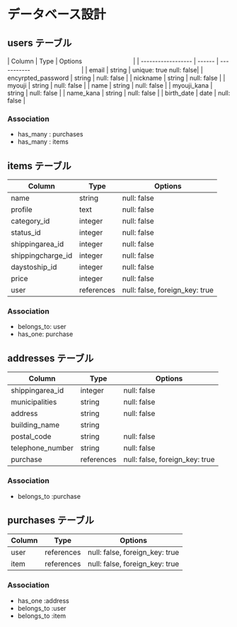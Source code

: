 # データベース設計

## users テーブル

| Column               | Type   | Options     　　　　　　　　|
| ------------------   | ------ | ----------- 　　　　　　　　|
| email                | string | unique: true  null: false|
| encyrpted_password   | string | null: false              |
| nickname             | string | null: false              |
| myouji               | string | null: false              |
| name                 | string | null: false              |
| myouji_kana          | string | null: false              |
| name_kana            | string | null: false              |
| birth_date           | date   | null: false              |

### Association

- has_many  : purchases
- has_many  : items


## items テーブル

| Column              | Type       | Options                        |
| ----------          | ---------- | ------------------------------ |
| name                | string     | null: false                    |
| profile             | text       | null: false                    |
| category_id         | integer    | null: false                    |
| status_id           | integer    | null: false                    |
| shippingarea_id     | integer    | null: false                    |
| shippingcharge_id   | integer    | null: false                    |
| daystoship_id       | integer    | null: false                    |
| price   　　　       | integer    | null: false                    |
| user                | references | null: false, foreign_key: true |


### Association

- belongs_to: user
- has_one: purchase



## addresses テーブル

| Column           | Type       | Options                        |
| ------------     | ---------- | ------------------------------ |
| shippingarea_id  | integer    | null: false                    |
| municipalities   | string     | null: false                    |
| address          | string     | null: false                    |
| building_name    | string     |                                |
| postal_code      | string     | null: false                    |
| telephone_number | string     | null: false                    |
| purchase         | references | null: false, foreign_key: true |

### Association

- belongs_to :purchase




## purchases テーブル

| Column        | Type       | Options                        |
| ------------  | ---------- | ------------------------------ |
| user          | references | null: false, foreign_key: true |
| item          | references | null: false, foreign_key: true |


### Association

- has_one :address
- belongs_to :user
- belongs_to :item
